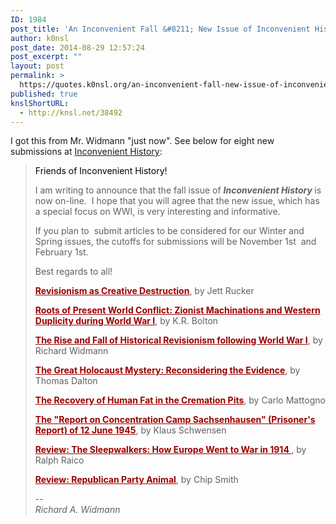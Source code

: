 ```yaml
---
ID: 1984
post_title: 'An Inconvenient Fall &#8211; New Issue of Inconvenient History now on-line!'
author: k0nsl
post_date: 2014-08-29 12:57:24
post_excerpt: ""
layout: post
permalink: >
  https://quotes.k0nsl.org/an-inconvenient-fall-new-issue-of-inconvenient-history-now-on-line.html
published: true
knslShortURL:
  - http://knsl.net/38492
---
```

I got this from Mr. Widmann "just now". See below for eight new submissions at <a href="http://inconvenienthistory.com/" target="_blank">Inconvenient History</a>:

<blockquote><span class="Apple-style-span" style="color: #000000;">Friends of Inconvenient History!</span>

I am writing to announce that the fall issue of <b style="font-style: italic;">Inconvenient History </b>is now on-line.  I hope that you will agree that the new issue, which has a special focus on WWI, is very interesting and informative.

If you plan to  submit articles to be considered for our Winter and Spring issues, the cutoffs for submissions will be November 1st  and February 1st.

Best regards to all!

<a style="font-weight: bold; color: #9a0000;" href="http://inconvenienthistory.com/archive/2014/volume_6/number_3/revisionism_as_creative_destruction.php" target="_blank">Revisionism as Creative Destruction</a>, by Jett Rucker

<a style="font-weight: bold; color: #9a0000;" href="http://inconvenienthistory.com/archive/2014/volume_6/number_3/roots_of_present_world_conflict.php" target="_blank">Roots of Present World Conflict: Zionist Machinations and Western Duplicity during World War I</a>, by K.R. Bolton

<a style="font-weight: bold; color: #9a0000;" href="http://inconvenienthistory.com/archive/2014/volume_6/number_3/the_rise_and_fall_of_historical_revisionism.php" target="_blank">The Rise and Fall of Historical Revisionism following World War I</a>, by Richard Widmann

<a style="font-weight: bold; color: #9a0000;" href="http://inconvenienthistory.com/archive/2014/volume_6/number_3/the_great_holocaust_mystery.php" target="_blank">The Great Holocaust Mystery: Reconsidering the Evidence</a>, by Thomas Dalton

<a style="font-weight: bold; color: #9a0000;" href="http://inconvenienthistory.com/archive/2014/volume_6/number_3/the_recovery_of_human_fat_in_the_cremation_pits.php" target="_blank">The Recovery of Human Fat in the Cremation Pits</a>, by Carlo Mattogno

<a style="font-weight: bold; color: #9a0000;" href="http://inconvenienthistory.com/archive/2014/volume_6/number_3/the_report_on_concentration_camp_sachsenhausen.php" target="_blank">The "Report on Concentration Camp Sachsenhausen" (Prisoner's Report) of 12 June 1945</a>, by Klaus Schwensen

<a style="font-weight: bold; color: #9a0000;" href="http://inconvenienthistory.com/archive/2014/volume_6/number_3/the_sleepwalkers.php" target="_blank">Review: The Sleepwalkers: How Europe Went to War in 1914 </a>, by Ralph Raico

<a style="font-weight: bold; color: #9a0000;" href="http://inconvenienthistory.com/archive/2014/volume_6/number_3/republican_party_animal.php" target="_blank">Review: Republican Party Animal</a>, by Chip Smith
<div></div>
--
<div dir="ltr"><i>Richard A. Widmann</i></div></blockquote>